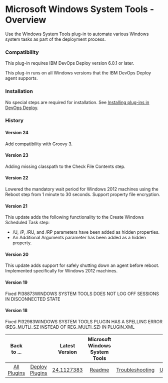 
# Microsoft Windows System Tools - Overview

Use the Windows System Tools plug-in to automate various Windows system tasks as part of the deployment process.

### Compatibility

This plug-in requires IBM DevOps Deploy version 6.0.1 or later.

This plug-in runs on all Windows versions that the IBM DevOps Deploy agent supports.

### Installation

No special steps are required for installation. See [Installing plug-ins in DevOps Deploy](https://community.ibm.com/community/user/wasdevops/blogs/laurel-dickson-bull1/2022/06/13/install-plugins "Installing plug-ins in DevOps Deploy").

### History

#### Version 24

Add compatibility with Groovy 3.

#### Version 23

Adding missing classpath to the Check File Contents step.

#### Version 22

Lowered the mandatory wait period for Windows 2012 machines using the Reboot step from 1 minute to 30 seconds. Support property file encryption.

#### Version 21

This update adds the following functionality to the Create Windows Scheduled Task step:

* /U, /P, /RU, and /RP parameters have been added as hidden properties.
* An Additional Arguments parameter has been added as a hidden property.

#### Version 20

This update adds support for safely shutting down an agent before reboot. Implemented specifically for Windows 2012 machines.

#### Version 19

Fixed PI38873WINDOWS SYSTEM TOOLS DOES NOT LOG OFF SESSIONS IN DISCONNECTED STATE

#### Version 18

Fixed PI32983WINDOWS SYSTEM TOOLS PLUGIN HAS A SPELLING ERROR (REG\_MUTLI\_SZ INSTEAD OF REG\_MULTI\_SZ) IN PLUGIN.XML


|Back to ...||Latest Version|Microsoft Windows System Tools |||||
| :---: | :---: | :---: | :---: | :---: | :---: | :---: | :---: |
|[All Plugins](../../index.md)|[Deploy Plugins](../README.md)|[24.1127383](https://raw.githubusercontent.com/UrbanCode/IBM-UCD-PLUGINS/main/files/WindowsSystemTools/ucd-WindowsSystemTools-24.1127383.zip)|[Readme](README.md)|[Troubleshooting](troubleshooting.md)|[Usage](usage.md)|[Steps](steps.md)|[Downloads](downloads.md)|
